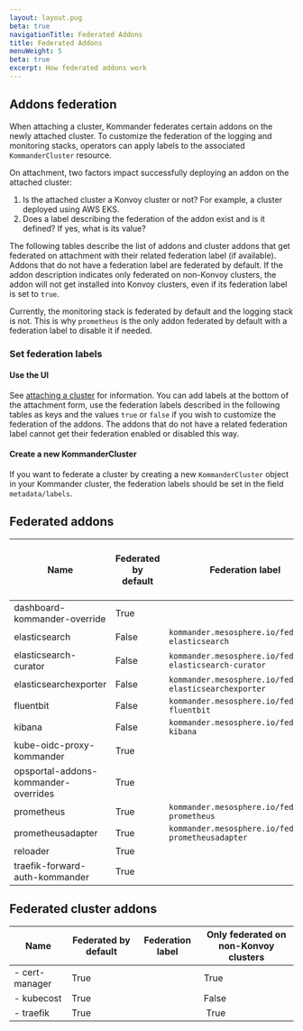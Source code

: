 ```yaml
---
layout: layout.pug
beta: true
navigationTitle: Federated Addons
title: Federated Addons
menuWeight: 5
beta: true
excerpt: How federated addons work
---
```


## Addons federation

When attaching a cluster, Kommander federates certain addons on the newly attached cluster. To customize the federation of the logging and monitoring stacks, operators can apply labels to the associated `KommanderCluster` resource.

On attachment, two factors impact successfully deploying an addon on the attached cluster:

1. Is the attached cluster a Konvoy cluster or not? For example, a cluster deployed using AWS EKS.
2. Does a label describing the federation of the addon exist and is it defined? If yes, what is its value?

The following tables describe the list of addons and cluster addons that get federated on attachment with their related federation label (if available). Addons that do not have a federation label are federated by default. If the addon description indicates only federated on non-Konvoy clusters, the addon will not get installed into Konvoy clusters, even if its federation label is set to `true`.

Currently, the monitoring stack is federated by default and the logging stack is not. This is why `prometheus` is the only addon federated by default with a federation label to disable it if needed.

### Set federation labels

#### Use the UI

See [attaching a cluster](/ksphere/kommander/latest/clusters/attach-cluster/) for information. You can add labels at the bottom of the attachment form, use the federation labels described in the following tables as keys and the values `true` or `false` if you wish to customize the federation of the addons. The addons that do not have a related federation label cannot get their federation enabled or disabled this way.

#### Create a new KommanderCluster

If you want to federate a cluster by creating a new `KommanderCluster` object in your Kommander cluster, the federation labels should be set in the field `metadata/labels`.

## Federated addons

| Name                                 | Federated by default | Federation label                                         | Only federated on non-Konvoy clusters |
| ------------------------------------ | -------------------- | -------------------------------------------------------- | ------------------------------------- |
| dashboard-kommander-override         | True                 |                                                          | False                                 |
| elasticsearch                        | False                | `kommander.mesosphere.io/federate-elasticsearch`         | True                                  |
| elasticsearch-curator                | False                | `kommander.mesosphere.io/federate-elasticsearch-curator` | True                                  |
| elasticsearchexporter                | False                | `kommander.mesosphere.io/federate-elasticsearchexporter` | True                                  |
| fluentbit                            | False                | `kommander.mesosphere.io/federate-fluentbit`             | True                                  |
| kibana                               | False                | `kommander.mesosphere.io/federate-kibana`                | True                                  |
| kube-oidc-proxy-kommander            | True                 |                                                          | False                                 |
| opsportal-addons-kommander-overrides | True                 |                                                          | False                                 |
| prometheus                           | True                 | `kommander.mesosphere.io/federate-prometheus`            | True                                  |
| prometheusadapter                    | True                 | `kommander.mesosphere.io/federate-prometheusadapter`     | True                                  |
| reloader                             | True                 |                                                          | True                                  |
| traefik-forward-auth-kommander       | True                 |                                                          | False                                 |

## Federated cluster addons

| Name           | Federated by default | Federation label | Only federated on non-Konvoy clusters |
| -------------- | -------------------- | ---------------- | ------------------------------------- |
| - cert-manager | True                 |                  | True                                  |
| - kubecost     | True                 |                  | False                                 |
| - traefik      | True                 |                  |  True                                 |
